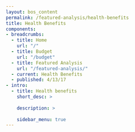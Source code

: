```yaml
---
layout: bos_content
permalink: /featured-analysis/health-benefits
title: Health Benefits
components:
- breadcrumbs:
  - title: Home
    url: "/"
  - title: Budget
    url: "/budget"
  - title: Featured Analysis
    url: "/featured-analysis/"
  - current: Health Benefits
  - published: 4/13/17
- intro:
  - title: Health benefits
    short_desc: >
      
    description: >
      
    sidebar_menu: true
---
```

